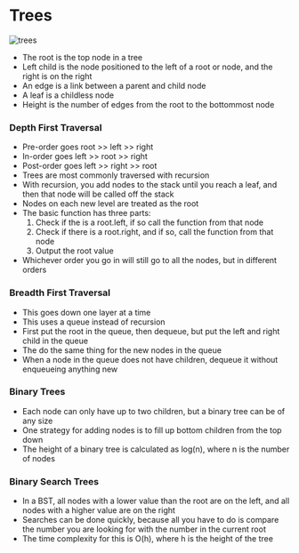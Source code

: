 # Trees

![trees](https://i.ytimg.com/vi/qH6yxkw0u78/maxresdefault.jpg)

- The root is the top node in a tree
- Left child is the node positioned to the left of a root or node, and the right is on the right
- An edge is a link between a parent and child node
- A leaf is a childless node
- Height is the number of edges from the root to the bottommost node

### Depth First Traversal

- Pre-order goes root >> left >> right
- In-order goes left >> root >> right
- Post-order goes left >> right >> root
- Trees are most commonly traversed with recursion
- With recursion, you add nodes to the stack until you reach a leaf, and then that node will be called off the stack
- Nodes on each new level are treated as the root
- The basic function has three parts:
  1. Check if the is a root.left, if so call the function from that node
  1. Check if there is a root.right, and if so, call the function from that node
  1. Output the root value
- Whichever order you go in will still go to all the nodes, but in different orders

### Breadth First Traversal

- This goes down one layer at a time
- This uses a queue instead of recursion
- First put the root in the queue, then dequeue, but put the left and right child in the queue
- The do the same thing for the new nodes in the queue
- When a node in the queue does not have children, dequeue it without enqueueing anything new

### Binary Trees

- Each node can only have up to two children, but a binary tree can be of any size
- One strategy for adding nodes is to fill up bottom children from the top down
- The height of a binary tree is calculated as log(n), where n is the number of nodes

### Binary Search Trees

- In a BST, all nodes with a lower value than the root are on the left, and all nodes with a higher value are on the right
- Searches can be done quickly, because all you have to do is compare the number you are looking for with the number in the current root
- The time complexity for this is O(h), where h is the height of the tree
